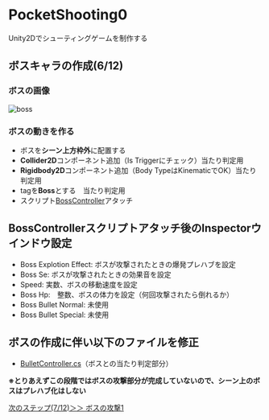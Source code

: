 # PocketShooting0
Unity2Dでシューティングゲームを制作する

## ボスキャラの作成(6/12)

### ボスの画像
![boss](https://user-images.githubusercontent.com/32384416/138200097-7497d9c3-970e-45d5-a286-0b0b2848a470.png)

### ボスの動きを作る
- ボスを**シーン上方枠外**に配置する
- **Collider2D**コンポーネント追加（Is Triggerにチェック）当たり判定用
- **Rigidbody2D**コンポーネント追加（Body TypeはKinematicでOK）当たり判定用
- tagを**Boss**とする　当たり判定用
- スクリプト[BossController](https://github.com/mrgarita/PocketShooting0/blob/boss_motion/BossController.cs)アタッチ

## BossControllerスクリプトアタッチ後のInspectorウインドウ設定
- Boss Explotion Effect: ボスが攻撃されたときの爆発プレハブを設定
- Boss Se: ボスが攻撃されたときの効果音を設定
- Speed: 実数、ボスの移動速度を設定
- Boss Hp:　整数、ボスの体力を設定（何回攻撃されたら倒れるか）
- Boss Bullet Normal: 未使用
- Boss Bullet Special: 未使用

## ボスの作成に伴い以下のファイルを修正
- [BulletController.cs](https://github.com/mrgarita/PocketShooting0/blob/boss_motion/BulletController.cs)（ボスとの当たり判定部分）

**※とりあえずこの段階ではボスの攻撃部分が完成していないので、シーン上のボスはプレハブ化はしない**

[次のステップ(7/12)＞＞ ボスの攻撃1](https://github.com/mrgarita/PocketShooting0/tree/boss_bullet1)

